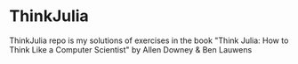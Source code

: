 # ThinkJulia
ThinkJulia repo is my solutions of exercises in the book "Think Julia: How to Think Like a Computer Scientist" by Allen Downey &amp; Ben Lauwens
